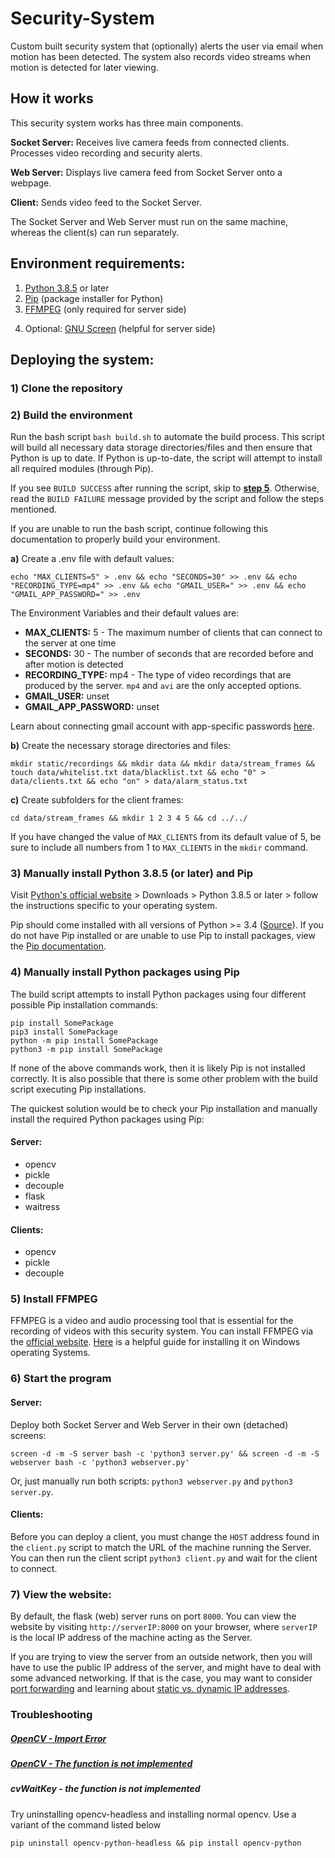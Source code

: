 # Security-System
Custom built security system that (optionally) alerts the user via email when motion has been detected. The system also records video streams when motion is detected for later viewing.

## How it works

This security system works has three main components.

**Socket Server:** Receives live camera feeds from connected clients. Processes video recording and security alerts.

**Web Server:** Displays live camera feed from Socket Server onto a webpage.

**Client:** Sends video feed to the Socket Server.

The Socket Server and Web Server must run on the same machine, whereas the client(s) can run separately.

## Environment requirements:

 1. [Python 3.8.5](https://www.python.org/downloads/release/python-385/) or later
 2. [Pip](https://pypi.org/project/pip/) (package installer for Python)
 3. [FFMPEG](https://www.ffmpeg.org/) (only required for server side)
 <!--- 4. H264 Codec 1.8 for FFMPEG. Download [here](https://github.com/cisco/openh264/releases) -->
 <!-- 5.-->
 4. Optional: [GNU Screen](https://www.gnu.org/software/screen/) (helpful for server side)

## Deploying the system:

### 1) Clone the repository

### 2) Build the environment
  Run the bash script `bash build.sh` to automate the build process. This script will build all necessary data storage directories/files and then ensure that Python is up to date. If Python is up-to-date, the script will attempt to install all required modules (through Pip).

  If you see `BUILD SUCCESS` after running the script, skip to [**step 5**](#5-install-ffmpeg). Otherwise, read the `BUILD FAILURE` message provided by the script and follow the steps mentioned.

  If you are unable to run the bash script, continue following this documentation to properly build your environment.

  **a)** Create a .env file with default values:

    echo "MAX_CLIENTS=5" > .env && echo "SECONDS=30" >> .env && echo "RECORDING_TYPE=mp4" >> .env && echo "GMAIL_USER=" >> .env && echo "GMAIL_APP_PASSWORD=" >> .env

  The Environment Variables and their default values are:
  - **MAX_CLIENTS:** 5 - The maximum number of clients that can connect to the server at one time
  - **SECONDS:** 30 - The number of seconds that are recorded before and after motion is detected
  - **RECORDING_TYPE:** mp4 - The type of video recordings that are produced by the server. `mp4` and `avi` are the only accepted options.
  - **GMAIL_USER:** unset
  - **GMAIL_APP_PASSWORD:** unset

  Learn about connecting gmail account with app-specific passwords [here](https://support.google.com/accounts/answer/185833?hl=en).

**b)** Create the necessary storage directories and files:

    mkdir static/recordings && mkdir data && mkdir data/stream_frames && touch data/whitelist.txt data/blacklist.txt && echo "0" > data/clients.txt && echo "on" > data/alarm_status.txt

**c)** Create subfolders for the client frames:

    cd data/stream_frames && mkdir 1 2 3 4 5 && cd ../../

  If you have changed the value of `MAX_CLIENTS` from its default value of 5, be sure to include all numbers from 1 to `MAX_CLIENTS` in the `mkdir` command.

### 3) Manually install Python 3.8.5 (or later) and Pip
  Visit [Python's official website](https://www.python.org/) > Downloads > Python 3.8.5 or later > follow the instructions specific to your operating system.

  Pip should come installed with all versions of Python >= 3.4 ([Source](https://pip.pypa.io/en/stable/installing/)). If you do not have Pip installed or are unable to use Pip to install packages, view the [Pip documentation](https://pip.pypa.io/en/stable/).

### 4) Manually install Python packages using Pip
  The build script attempts to install Python packages using four different possible Pip installation commands:

    pip install SomePackage
    pip3 install SomePackage
    python -m pip install SomePackage
    python3 -m pip install SomePackage

  If none of the above commands work, then it is likely Pip is not installed correctly. It is also possible that there is some other problem with the build script executing Pip installations.

  The quickest solution would be to check your Pip installation and manually install the required Python packages using Pip:

#### Server:

  - opencv
  - pickle
  - decouple
  - flask
  - waitress

#### Clients:
  - opencv
  - pickle
  - decouple

### 5) Install FFMPEG

  FFMPEG is a video and audio processing tool that is essential for the recording of videos with this security system. You can install FFMPEG via the [official website](https://www.ffmpeg.org/). [Here](https://www.wikihow.com/Install-FFmpeg-on-Windows) is a helpful guide for installing it on Windows operating Systems.

### 6) Start the program

#### Server:

  Deploy both Socket Server and Web Server in their own (detached) screens:

    screen -d -m -S server bash -c 'python3 server.py' && screen -d -m -S webserver bash -c 'python3 webserver.py'

  Or, just manually run both scripts: `python3 webserver.py` and `python3 server.py`.

#### Clients:

  Before you can deploy a client, you must change the `HOST` address found in the `client.py` script to match the URL of the machine running the Server. You can then run the client script `python3 client.py` and wait for the client to connect.


### 7) View the website:
  By default, the flask (web) server runs on port `8000`. You can view the website by visiting `http://serverIP:8000` on your browser, where `serverIP` is the local IP address of the machine acting as the Server.

  If you are trying to view the server from an outside network, then you will have to use the public IP address of the server, and might have to deal with some advanced networking. If that is the case, you may want to consider [port forwarding](https://en.wikipedia.org/wiki/Port_forwarding) and learning about [static vs. dynamic IP addresses](https://support.google.com/fiber/answer/3547208?hl=en).

### Troubleshooting
##### [OpenCV - Import Error](https://stackoverflow.com/a/56972113)

##### [OpenCV - The function is not implemented](https://stackoverflow.com/questions/14655969/opencv-error-the-function-is-not-implemented)

##### *cvWaitKey - the function is not implemented*

Try uninstalling opencv-headless and installing normal opencv. Use a variant of the command listed below

    pip uninstall opencv-python-headless && pip install opencv-python

